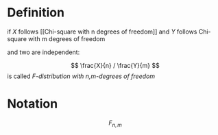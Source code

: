 
# Definition
if $X$ follows [[Chi-square with n degrees of freedom]]
and $Y$ follows Chi-square with m degrees of freedom

and two are independent:

$$
\frac{X}{n} / \frac{Y}{m}
$$
is called *F-distribution with n,m-degrees of freedom*

# Notation
$$
F_{n,m}
$$
